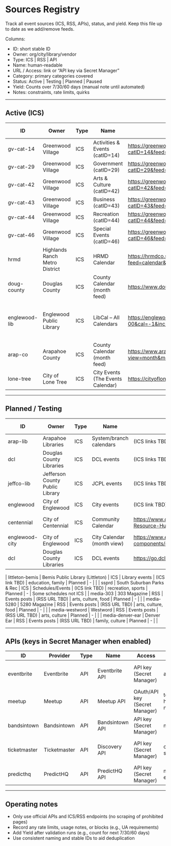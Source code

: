 # Sources Registry

Track all event sources (ICS, RSS, APIs), status, and yield. Keep this file up to date as we add/remove feeds.

Columns:
- ID: short stable ID
- Owner: org/city/library/vendor
- Type: ICS | RSS | API
- Name: human-readable
- URL / Access: link or “API key via Secret Manager”
- Category: primary categories covered
- Status: Active | Testing | Planned | Paused
- Yield: Counts over 7/30/60 days (manual note until automated)
- Notes: constraints, rate limits, quirks

---

## Active (ICS)

| ID | Owner | Type | Name | URL / Access | Category | Status | Yield (7/30/60) | Notes |
|---|---|---|---|---|---|---|---|---|
| gv-cat-14 | Greenwood Village | ICS | Activities & Events (catID=14) | https://greenwoodvillage.com/common/modules/iCalendar/iCalendar.aspx?catID=14&feed=calendar | community, culture, family | Active | TBD/TBD/TBD | Verified working |
| gv-cat-29 | Greenwood Village | ICS | Government (catID=29) | https://greenwoodvillage.com/common/modules/iCalendar/iCalendar.aspx?catID=29&feed=calendar | civic, gov | Active | TBD/TBD/TBD | Verified working |
| gv-cat-42 | Greenwood Village | ICS | Arts & Culture (catID=42) | https://greenwoodvillage.com/common/modules/iCalendar/iCalendar.aspx?catID=42&feed=calendar | arts, culture | Active | TBD/TBD/TBD | Verified working |
| gv-cat-43 | Greenwood Village | ICS | Business (catID=43) | https://greenwoodvillage.com/common/modules/iCalendar/iCalendar.aspx?catID=43&feed=calendar | business | Active | TBD/TBD/TBD | Verified working |
| gv-cat-44 | Greenwood Village | ICS | Recreation (catID=44) | https://greenwoodvillage.com/common/modules/iCalendar/iCalendar.aspx?catID=44&feed=calendar | recreation | Active | TBD/TBD/TBD | Verified working |
| gv-cat-46 | Greenwood Village | ICS | Special Events (catID=46) | https://greenwoodvillage.com/common/modules/iCalendar/iCalendar.aspx?catID=46&feed=calendar | special events | Active | TBD/TBD/TBD | Verified working |
| hrmd | Highlands Ranch Metro District | ICS | HRMD Calendar | https://hrmdco.specialdistrict.org/common/modules/iCalendar/export.aspx?feed=calendar&lang=en | community, parks/rec | Active | TBD/TBD/TBD | Verified working |
| doug-county | Douglas County | ICS | County Calendar (month feed) | https://www.douglas.co.us/calendar/month/?ical=1 | civic, community | Active | TBD/TBD/TBD | WP month ICS export |
| englewood-lib | Englewood Public Library | ICS | LibCal – All Calendars | https://englewoodpl-co.libcal.com/calendar/?cid=-1&t=m&d=0000-00-00&cal=-1&inc=0&format=ical | education, family | Testing | - | LibCal ICS feed; may adjust filters |
| arap-co | Arapahoe County | ICS | County Calendar (month feed) | https://www.arapahoeco.gov/calendar.php?view=month&month=09&day=01&year=2025&ical=1 | civic, community | Testing | - | Revize month ICS export |
| lone-tree | City of Lone Tree | ICS | City Events (The Events Calendar) | https://cityoflonetree.com/events/?ical=1 | community, arts, civic | Testing | - | TEC ICS feed |



---

## Planned / Testing

| ID | Owner | Type | Name | URL / Access | Category | Status | Yield (7/30/60) | Notes |
|---|---|---|---|---|---|---|---|---|
| arap-lib | Arapahoe Libraries | ICS | System/branch calendars | (ICS links TBD) | education, family | Planned | - | Identify per-branch ICS |
| dcl | Douglas County Libraries | ICS | DCL events | (ICS links TBD) | education, family | Planned | - | Per-branch/category ICS |
| jeffco-lib | Jefferson County Public Library | ICS | JCPL events | (ICS links TBD) | education, family | Planned | - | |
| englewood | City of Englewood | ICS | City events | (ICS link TBD) | civic, community | Planned | - | |
| centennial | City of Centennial | ICS | Community Calendar | https://www.centennialco.gov/Residents/Community-Resource-Hub/Community-Calendar | community, civic | Planned | - | Need ICS endpoint (WP/TEC?) |
| englewood-city | City of Englewood | ICS | City Calendar (month view) | https://www.englewoodco.gov/our-city/advanced-components/calendar-month-view-advanced | civic, community | Planned | - | Find ICS export URL |
| dcl | Douglas County Libraries | ICS | DCL events | https://go.dcl.org/events?d=2025-09-28&v=grid | education, family | Planned | - | Identify ICS (Communico?) |

| littleton-bemis | Bemis Public Library (Littleton) | ICS | Library events | (ICS link TBD) | education, family | Planned | - | |
| ssprd | South Suburban Parks & Rec | ICS | Schedules/Events | (ICS link TBD) | recreation, sports | Planned | - | Some schedules not ICS |
| media-303 | 303 Magazine | RSS | Events posts | (RSS URL TBD) | arts, culture, food | Planned | - | |
| media-5280 | 5280 Magazine | RSS | Events posts | (RSS URL TBD) | arts, culture, food | Planned | - | |
| media-westword | Westword | RSS | Events posts | (RSS URL TBD) | arts, culture | Planned | - | |
| media-denver-ear | Denver Ear | RSS | Events posts | (RSS URL TBD) | family, culture | Planned | - | |

---

## APIs (keys in Secret Manager when enabled)

| ID | Provider | Type | Name | Access | Category | Status | Notes |
|---|---|---|---|---|---|---|---|
| eventbrite | Eventbrite | API | Eventbrite API | API key (Secret Manager) | all | Testing (opt-in) | Implemented; auto-enabled when EVENTBRITE_TOKEN present (override with EVENTBRITE_ENABLED=false) |
| meetup | Meetup | API | Meetup API | OAuth/API key (Secret Manager) | tech, hobby, networking | Planned | Group queries by geo |
| bandsintown | Bandsintown | API | Bandsintown API | API key (Secret Manager) | music | Planned | Venue + metro queries |
| ticketmaster | Ticketmaster | API | Discovery API | API key (Secret Manager) | concerts, sports | Testing (opt-in) | Implemented; auto-enabled when TM_API_KEY present (override with TM_ENABLED=false) |
| predicthq | PredictHQ | API | PredictHQ API | API key (Secret Manager) | major events | Optional | Paid |

---

## Operating notes

- Only use official APIs and ICS/RSS endpoints (no scraping of prohibited pages)
- Record any rate limits, usage notes, or blocks (e.g., UA requirements)
- Add Yield after validation runs (e.g., count for next 7/30/60 days)
- Use consistent naming and stable IDs to aid deduplication

